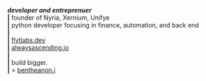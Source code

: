 <p>
  <b><i>developer and entreprenuer</i></b><br>
<b>|</b> founder of Nyria, Xernium, Unifye<br>
<b>|</b> python developer focusing in finance, automation, and back end<br>
<b>|</b> <br>
  <b>|</b> <a href='flytlabs.dev'>flytlabs.dev</a><br>
<b>|</b> <a href='alwaysascending.io'>alwaysascending.io</a><br>
<b>|</b> <br>
<b>|</b> build bigger.<br>
  <b>|</b> > <a href='bentheanon.io'>bentheanon.i</a><br>
</p>
